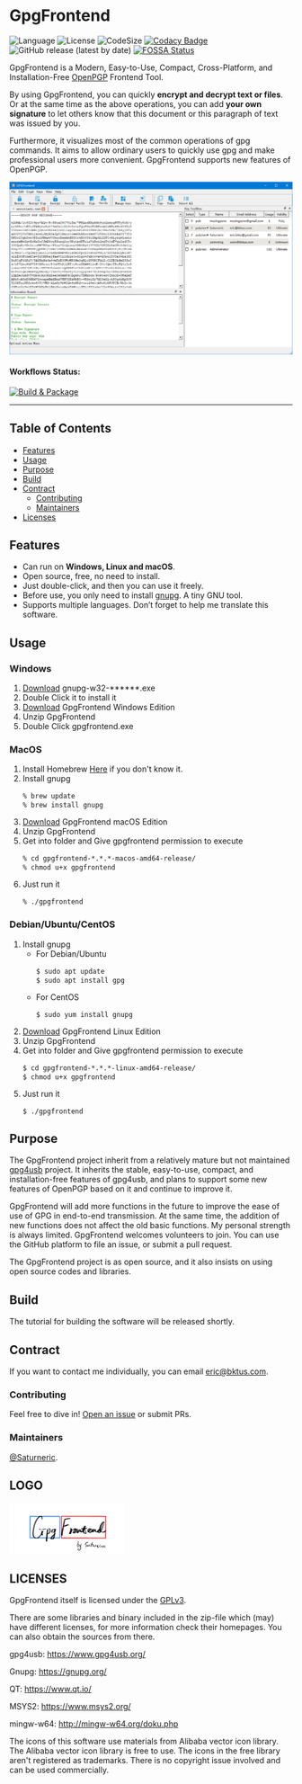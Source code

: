 # GpgFrontend

![Language](https://img.shields.io/badge/language-C%2B%2B-green)
![License](https://img.shields.io/badge/License-GPL--3.0-orange)
![CodeSize](https://img.shields.io/github/languages/code-size/saturneric/GpgFrontend)
[![Codacy Badge](https://app.codacy.com/project/badge/Grade/d1750e052a85430a8f1f84e58a0fceda)](https://www.codacy.com/gh/saturneric/GpgFrontend/dashboard?utm_source=github.com&amp;utm_medium=referral&amp;utm_content=saturneric/GpgFrontend&amp;utm_campaign=Badge_Grade)
![GitHub release (latest by date)](https://img.shields.io/github/v/release/saturneric/gpgfrontend)
[![FOSSA Status](https://app.fossa.com/api/projects/git%2Bgithub.com%2Fsaturneric%2FGpgFrontend.svg?type=small)](https://app.fossa.com/projects/git%2Bgithub.com%2Fsaturneric%2FGpgFrontend?ref=badge_small)

GpgFrontend is a Modern, Easy-to-Use, Compact, Cross-Platform, and Installation-Free [OpenPGP](https://www.openpgp.org/)
Frontend Tool.

By using GpgFrontend, you can quickly **encrypt and decrypt text or files**. Or at the same time as the above
operations, you can add **your own signature** to let others know that this document or this paragraph of text was
issued by you.

Furthermore, it visualizes most of the common operations of gpg commands. It aims to allow ordinary users to quickly use
gpg and make professional users more convenient. GpgFrontend supports new features of OpenPGP.

![Main ScreenShot](https://github.com/saturneric/Blob/blob/master/screenshots/main.png?raw=true)

#### Workflows Status:

[![Build & Package](https://github.com/saturneric/GpgFrontend/actions/workflows/cmake.yml/badge.svg?branch=main)](https://github.com/saturneric/GpgFrontend/actions/workflows/cmake.yml)

---

## Table of Contents

- [Features](#features)
- [Usage](#usage)
- [Purpose](#purpose)
- [Build](#build)
- [Contract](#contract)
    - [Contributing](#contributing)
    - [Maintainers](#maintainers)
- [Licenses](#LICENSES)

## Features

- Can run on **Windows, Linux and macOS**.
- Open source, free, no need to install.
- Just double-click, and then you can use it freely.
- Before use, you only need to install [gnupg](https://gnupg.org/). A tiny GNU tool.
- Supports multiple languages. Don’t forget to help me translate this software.

## Usage

### Windows

1. [Download](https://gnupg.org/ftp/gcrypt/binary/gnupg-w32-2.3.1_20210420.exe) gnupg-w32-******.exe
2. Double Click it to install it
3. [Download](https://github.com/saturneric/GpgFrontend/releases) GpgFrontend Windows Edition
4. Unzip GpgFrontend
5. Double Click gpgfrontend.exe

### MacOS
1. Install Homebrew [Here](https://brew.sh/) if you don't know it.
2. Install gnupg
    ```shell
    % brew update
    % brew install gnupg
    ```
3. [Download](https://github.com/saturneric/GpgFrontend/releases) GpgFrontend macOS Edition
4. Unzip GpgFrontend
5. Get into folder and Give gpgfrontend permission to execute
    ```shell
    % cd gpgfrontend-*.*.*-macos-amd64-release/
    % chmod u+x gpgfrontend
    ```
6. Just run it
    ```shell
    % ./gpgfrontend
    ```

### Debian/Ubuntu/CentOS
1. Install gnupg
    - For Debian/Ubuntu
       ```shell
       $ sudo apt update
       $ sudo apt install gpg
       ```
    - For CentOS
       ```shell
       $ sudo yum install gnupg
       ```
2. [Download](https://github.com/saturneric/GpgFrontend/releases) GpgFrontend Linux Edition
3. Unzip GpgFrontend
4. Get into folder and Give gpgfrontend permission to execute
    ```shell
    $ cd gpgfrontend-*.*.*-linux-amd64-release/
    $ chmod u+x gpgfrontend
    ```
5. Just run it
    ```shell
    $ ./gpgfrontend
    ```

## Purpose

The GpgFrontend project inherit from a relatively mature but not maintained [gpg4usb](https://www.gpg4usb.org/) project.
It inherits the stable, easy-to-use, compact, and installation-free features of gpg4usb, and plans to support some new
features of OpenPGP based on it and continue to improve it.

GpgFrontend will add more functions in the future to improve the ease of use of GPG in end-to-end transmission. At the
same time, the addition of new functions does not affect the old basic functions. My personal strength is always
limited. GpgFrontend welcomes volunteers to join. You can use the GitHub platform to file an issue, or submit a pull
request.

The GpgFrontend project is as open source, and it also insists on using open source codes and libraries.

## Build

The tutorial for building the software will be released shortly.

## Contract

If you want to contact me individually, you can email [eric@bktus.com](mailto:eric@bktus.com). 

### Contributing

Feel free to dive in! [Open an issue](https://github.com/saturneric/GpgFrontend/issues/new) or submit PRs.

### Maintainers

[@Saturneric](https://github.com/saturneric).

## LOGO

![logo](https://github.com/saturneric/Blob/blob/master/logos/gpgfrontend-logo.jpg?raw=true)

## LICENSES

GpgFrontend itself is licensed under the [GPLv3](COPYING).

There are some libraries and binary included in the zip-file which (may) have different
licenses, for more information check their homepages. You can also obtain the sources from there.

gpg4usb: https://www.gpg4usb.org/

Gnupg: https://gnupg.org/

QT: https://www.qt.io/

MSYS2: https://www.msys2.org/

mingw-w64: http://mingw-w64.org/doku.php

The icons of this software use materials from Alibaba vector icon library. The Alibaba vector icon library is free to
use. The icons in the free library aren't registered as trademarks. There is no copyright issue involved and can be used
commercially.

